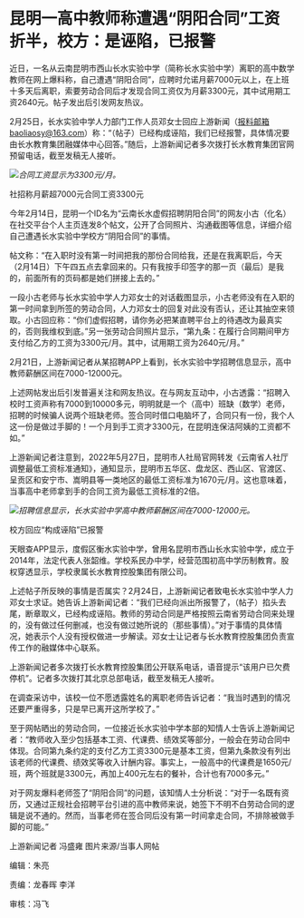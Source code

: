 # 昆明一高中教师称遭遇“阴阳合同”工资折半，校方：是诬陷，已报警

近日，一名从云南昆明市西山长水实验中学（简称长水实验中学）离职的高中数学教师在网上爆料称，自己遭遇“阴阳合同”，应聘时允诺月薪7000元以上，在上班十多天后离职，索要劳动合同后才发现合同工资仅为月薪3300元，其中试用期工资2640元。帖子发出后引发网友热议。

2月25日，长水实验中学人力部门工作人员邓女士回应上游新闻（报料邮箱baoliaosy@163.com）称：“（帖子）已经构成诬陷，我们已经报警，具体情况要由长水教育集团融媒体中心回答。”随后，上游新闻记者多次拨打长水教育集团官网预留电话，截至发稿无人接听。

![](https://inews.gtimg.com/om_bt/Oxllcv5QexlLfBgC5PPZEb01RXF3MF61viZ9H3wyy14jIAA/1000)_合同工资显示为3300元/月。_

社招称月薪超7000元合同工资3300元

今年2月14日，昆明一个ID名为“云南长水虚假招聘阴阳合同”的网友小古（化名）在社交平台个人主页连发8个帖文，公开了合同照片、沟通截图等信息，详细介绍自己遭遇长水实验中学校方“阴阳合同”的事情。

帖文称：“在入职时没有第一时间把我的那份合同给我，还是在我离职后，今天（2月14日）下午四五点去拿回来的。只有我按手印签字的那一页（最后）是我的，前面所有的页码都是她们拼接上去的。”

一段小古老师与长水实验中学人力邓女士的对话截图显示，小古老师没有在入职的第一时间拿到所签的劳动合同，人力邓女士的回复对此没有否认，还让其抽空来领取。小古回应称：“你们虚假招聘，请你务必把某直聘平台上的待遇改为最真实的，否则我维权到底。”另一张劳动合同照片显示，“第九条：在履行合同期间甲方支付给乙方的工资为3300元/月。其中，试用期工资为2640元/月。”

2月21日，上游新闻记者从某招聘APP上看到，长水实验中学招聘信息显示，高中教师薪酬区间在7000-12000元。

上述网帖发出后引发普遍关注和网友热议。在与网友互动中，小古透露：“招聘入校时工资声称有7000到10000多元，明明就是一个（高中）班缺（数学）老师，招聘的时候骗人说两个班缺老师。签合同时借口电脑坏了，合同只有一份，我个人这一份是做过手脚的！一个月到手工资才3300元，在昆明连保洁阿姨的工资都不如。”

上游新闻记者注意到，2022年5月27日，昆明市人社局官网转发《云南省人社厅调整最低工资标准通知》，通知显示，昆明市五华区、盘龙区、西山区、官渡区、呈贡区和安宁市、嵩明县等一类地区的最低工资标准为1670元/月。这也意味着，当事高中老师拿到手的合同工资为最低工资标准的2倍。

![](https://inews.gtimg.com/om_bt/Op9HKRtHJf9wBhC1mPCnMJ2vxA4QkLtX9qcvzW_e6ed18AA/1000)_招聘信息显示，长水实验中学高中教师薪酬区间在7000-12000元。_

校方回应“构成诬陷”已报警

天眼查APP显示，度假区衡水实验中学，曾用名昆明市西山长水实验中学，成立于2014年，法定代表人张韶维。学校系民办中学，经营范围初高中学历制教育。股权穿透显示，学校隶属长水教育控股集团有限公司。

上述帖子所反映的事情是否属实？2月24日，上游新闻记者致电长水实验中学人力邓女士求证。她告诉上游新闻记者：“我们已经向派出所报警了，（帖子）掐头去尾，断章取义，已经构成诬陷。教师的劳动合同是严格按照云南省劳动合同来处理的，没有做过任何删减，也没有做过她所说的（那些事情）。”对于事情的具体情况，她表示个人没有授权做进一步解读。邓女士让记者与长水教育控股集团负责宣传工作的融媒体中心联系。

上游新闻记者多次拨打长水教育控股集团公开联系电话，语音提示“该用户已欠费停机”。记者多次拨打其北京总部电话，截至发稿无人接听。

在调查采访中，该校一位不愿透露姓名的离职老师告诉记者：“我当时遇到的情况还要严重得多，只是早已离开这所学校了。”

至于网帖晒出的劳动合同，一位接近长水实验中学本部的知情人士告诉上游新闻记者：“教师收入至少包括基本工资、代课费、绩效奖等部分，一般会在劳动合同中体现。合同第九条约定的支付乙方工资3300元是基本工资，但第九条款没有列出该老师的代课费、绩效奖等收入计酬内容。事实上，一般高中的代课费是1650元/班，两个班就是3300元，再加上400元左右的餐补，合计也有7000多元。”

对于网友爆料老师签了“阴阳合同”的问题，该知情人士分析说：“对于一名既有资历，又通过正规社会招聘平台引进的高中教师来说，她签下不明不白劳动合同的逻辑是说不通的。然而，当事老师在签合同后没有第一时间拿走合同，不排除被做手脚的可能。”

上游新闻记者 冯盛雍 图片来源/当事人网帖

编辑：朱亮

责编：龙春晖 李洋

审核：冯飞

